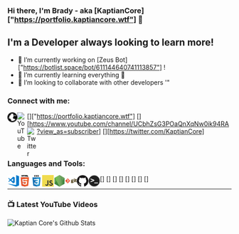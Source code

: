 ### Hi there, I'm Brady - aka [KaptianCore]["https://portfolio.kaptiancore.wtf"] 👋

## I'm a Developer always looking to learn more!
- 🔭 I’m currently working on [Zeus Bot]["https://botlist.space/bot/611144640741113857"] !
- 🌱 I’m currently learning everything 🤣
- 👯 I’m looking to collaborate with other developers
'"
### Connect with me:

[<img align="left" alt="Portfolio" width="22px" src="https://raw.githubusercontent.com/iconic/open-iconic/master/svg/globe.svg"/>]["https://portfolio.kaptiancore.wtf"]
[<img align="left" alt="YouTube" width="22px" src="https://cdn.jsdelivr.net/npm/simple-icons@v3/icons/youtube.svg"/>][https://www.youtube.com/channel/UCbhZsG3POaQnXqNw0ik94RA?view_as=subscriber]
[<img align="left" alt="Twitter" width="22px" src="https://cdn.jsdelivr.net/npm/simple-icons@v3/icons/twitter.svg"/>][https://twitter.com/KaptianCore]

<br/>

### Languages and Tools:

[<img align="left" alt="Visual Studio Code" width="26px" src="https://raw.githubusercontent.com/github/explore/80688e429a7d4ef2fca1e82350fe8e3517d3494d/topics/visual-studio-code/visual-studio-code.png"/>]
[<img align="left" alt="HTML5" width="26px" src="https://raw.githubusercontent.com/github/explore/80688e429a7d4ef2fca1e82350fe8e3517d3494d/topics/html/html.png"/>]
[<img align="left" alt="CSS3" width="26px" src="https://raw.githubusercontent.com/github/explore/80688e429a7d4ef2fca1e82350fe8e3517d3494d/topics/css/css.png"/>]
[<img align="left" alt="JavaScript" width="26px" src="https://raw.githubusercontent.com/github/explore/80688e429a7d4ef2fca1e82350fe8e3517d3494d/topics/javascript/javascript.png"/>]
[<img align="left" alt="Node.js" width="26px" src="https://raw.githubusercontent.com/github/explore/80688e429a7d4ef2fca1e82350fe8e3517d3494d/topics/nodejs/nodejs.png"/>]
[<img align="left" alt="Git" width="26px" src="https://raw.githubusercontent.com/github/explore/80688e429a7d4ef2fca1e82350fe8e3517d3494d/topics/git/git.png"/>]
[<img align="left" alt="GitHub" width="26px" src="https://raw.githubusercontent.com/github/explore/78df643247d429f6cc873026c0622819ad797942/topics/github/github.png"/>]
[<img align="left" alt="HTML5" width="26px" src="https://raw.githubusercontent.com/github/explore/80688e429a7d4ef2fca1e82350fe8e3517d3494d/topics/terminal/terminal.png"/>]

---

### 📺 Latest YouTube Videos
<!-- YOUTUBE:START -->
<!-- YOUTUBE:END -->

<img align="left" alt="Kaptian Core's Github Stats" src="https://github-readme-stats.vercel.app/api?username=KaptianCore&show_icons=true&hide_border=true" />
